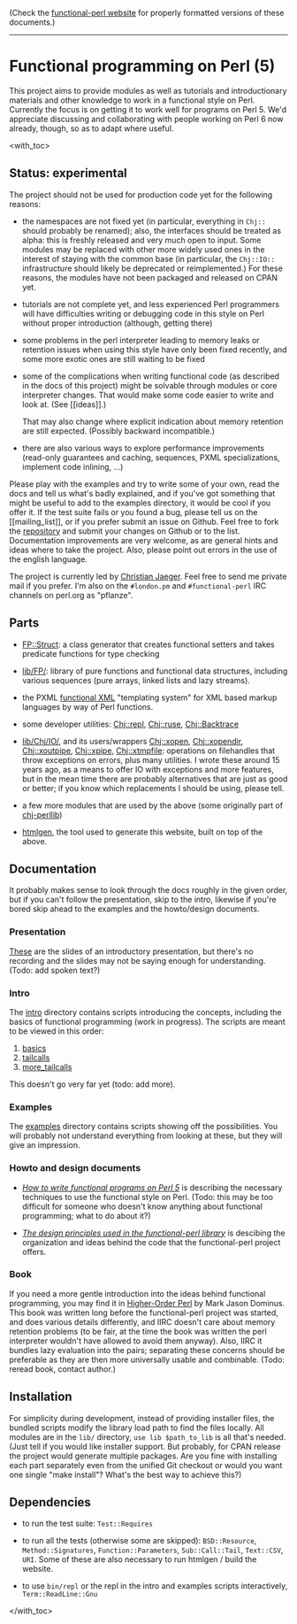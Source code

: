 (Check the [functional-perl website](http://functional-perl.org/) for
properly formatted versions of these documents.)

---

# Functional programming on Perl (5)

This project aims to provide modules as well as tutorials and
introductionary materials and other knowledge to work in a functional
style on Perl. Currently the focus is on getting it to work well for
programs on Perl 5. We'd appreciate discussing and collaborating with
people working on Perl 6 now already, though, so as to adapt where
useful.


<with_toc>

## Status: experimental

The project should not be used for production code yet for the
following reasons:

* the namespaces are not fixed yet (in particular, everything in
  `Chj::` should probably be renamed); also, the interfaces should be
  treated as alpha: this is freshly released and very much open to
  input. Some modules may be replaced with other more widely used ones
  in the interest of staying with the common base (in particular, the
  `Chj::IO::` infrastructure should likely be deprecated or
  reimplemented.) For these reasons, the modules have not been
  packaged and released on CPAN yet.

* tutorials are not complete yet, and less experienced Perl
  programmers will have difficulties writing or debugging code in this
  style on Perl without proper introduction (although, getting there)

* some problems in the perl interpreter leading to memory leaks or
  retention issues when using this style have only been fixed
  recently, and some more exotic ones are still waiting to be fixed

* some of the complications when writing functional code (as described
  in the docs of this project) might be solvable through modules or
  core interpreter changes. That would make some code easier to write
  and look at. (See [[ideas]].)

  That may also change where explicit indication about memory
  retention are still expected. (Possibly backward incompatible.)

* there are also various ways to explore performance improvements
  (read-only guarantees and caching, sequences, PXML specializations,
  implement code inlining, ...)

Please play with the examples and try to write some of your own, read
the docs and tell us what's badly explained, and if you've got
something that might be useful to add to the examples directory, it
would be cool if you offer it. If the test suite fails or you found a
bug, please tell us on the [[mailing_list]], or if you prefer submit
an issue on Github. Feel free to fork the
[repository](https://github.com/pflanze/functional-perl/) and submit
your changes on Github or to the list. Documentation improvements are
very welcome, as are general hints and ideas where to take the
project. Also, please point out errors in the use of the english
language.

The project is currently led by [Christian
Jaeger](http://leafpair.com/contact). Feel free to send me private
mail if you prefer. I'm also on the `#london.pm` and
`#functional-perl` IRC channels on perl.org as "pflanze".


## Parts

* [FP::Struct](lib/FP/Struct.pm): a class generator that creates
  functional setters and takes predicate functions for type checking

* [lib/FP/](lib/FP/): library of pure functions and
  functional data structures, including various sequences (pure
  arrays, linked lists and lazy streams).

* the PXML [functional XML](functional_XML/README.md) "templating
  system" for XML based markup languages by way of Perl
  functions.

* some developer utilities: [Chj::repl](lib/Chj/repl.pm),
  [Chj::ruse](lib/Chj/ruse.pm), [Chj::Backtrace](lib/Chj/Backtrace.pm)

* [lib/Chj/IO/](lib/Chj/IO/), and its users/wrappers
  [Chj::xopen](lib/Chj/xopen.pm),
  [Chj::xopendir](lib/Chj/xopendir.pm),
  [Chj::xoutpipe](lib/Chj/xoutpipe.pm),
  [Chj::xpipe](lib/Chj/xpipe.pm),
  [Chj::xtmpfile](lib/Chj/xtmpfile.pm):
  operations on filehandles that throw exceptions on errors, plus
  many utilities.
  I wrote these around 15 years ago, as a means to offer IO with
  exceptions and more features, but in the mean time there are
  probably alternatives that are just as good or better; if you know
  which replacements I should be using, please tell.

* a few more modules that are used by the above (some originally part
  of [chj-perllib](https://github.com/pflanze/chj-perllib))

* [htmlgen](htmlgen/README.md), the tool used to generate this
  website, built on top of the above.


## Documentation

It probably makes sense to look through the docs roughly in the given
order, but if you can't follow the presentation, skip to the intro,
likewise if you're bored skip ahead to the examples and the
howto/design documents.

### Presentation

[These](http://functional-perl.org/london.pm-talk/) are the slides of
an introductory presentation, but there's no recording and the slides
may not be saying enough for understanding. (Todo: add spoken text?)

### Intro

The [intro](intro/) directory contains scripts introducing the
concepts, including the basics of functional programming (work in
progress). The scripts are meant to be viewed in this order:

1. [basics](intro/basics)
1. [tailcalls](intro/tailcalls)
1. [more_tailcalls](intro/more_tailcalls)

This doesn't go very far yet (todo: add more).

### Examples

The [examples](examples/README.md) directory contains scripts showing
off the possibilities. You will probably not understand everything
from looking at these, but they will give an impression.

### Howto and design documents

* *[How to write functional programs on Perl 5](docs/howto.md)* is
  describing the necessary techniques to use the functional style on
  Perl. (Todo: this may be too difficult for someone who doesn't know
  anything about functional programming; what to do about it?)

* *[The design principles used in the functional-perl
  library](docs/design.md)* is descibing the organization and ideas
  behind the code that the functional-perl project offers.

### Book

If you need a more gentle introduction into the ideas behind
functional programming, you may find it in [Higher-Order
Perl](http://hop.perl.plover.com/) by Mark Jason Dominus.  This book
was written long before the functional-perl project was started, and
does various details differently, and IIRC doesn't care about memory
retention problems (to be fair, at the time the book was written the
perl interpreter wouldn't have allowed to avoid them anyway). Also,
IIRC it bundles lazy evaluation into the pairs; separating these
concerns should be preferable as they are then more universally usable
and combinable. (Todo: reread book, contact author.)


## Installation

For simplicity during development, instead of providing installer
files, the bundled scripts modify the library load path to find the
files locally. All modules are in the `lib/` directory, `use lib
$path_to_lib` is all that's needed. (Just tell if you would like
installer support. But probably, for CPAN release the project would
generate multiple packages. Are you fine with installing each part
separately even from the unified Git checkout or would you want one
single "make install"? What's the best way to achieve this?)

## Dependencies

* to run the test suite: `Test::Requires`

* to run all the tests (otherwise some are skipped):
  `BSD::Resource`, `Method::Signatures`, `Function::Parameters`,
  `Sub::Call::Tail`, `Text::CSV`, `URI`. Some of these are also
  necessary to run htmlgen / build the website.

* to use `bin/repl` or the repl in the intro and examples scripts
  interactively, `Term::ReadLine::Gnu`

</with_toc>

